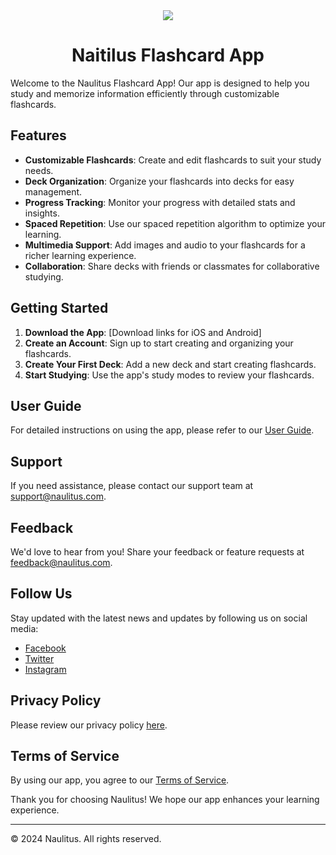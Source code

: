 
<div align="center" max-width="70px" aspect-ratio="1">
	<img src="https://svgshare.com/i/19Qj.svg">
</div>

<h1 align="center">Naitilus Flashcard App</h1>

Welcome to the Naulitus Flashcard App! Our app is designed to help you study and memorize information efficiently through customizable flashcards.

## Features

- **Customizable Flashcards**: Create and edit flashcards to suit your study needs.
- **Deck Organization**: Organize your flashcards into decks for easy management.
- **Progress Tracking**: Monitor your progress with detailed stats and insights.
- **Spaced Repetition**: Use our spaced repetition algorithm to optimize your learning.
- **Multimedia Support**: Add images and audio to your flashcards for a richer learning experience.
- **Collaboration**: Share decks with friends or classmates for collaborative studying.

## Getting Started

1. **Download the App**: [Download links for iOS and Android]
2. **Create an Account**: Sign up to start creating and organizing your flashcards.
3. **Create Your First Deck**: Add a new deck and start creating flashcards.
4. **Start Studying**: Use the app's study modes to review your flashcards.

## User Guide

For detailed instructions on using the app, please refer to our [User Guide](link/to/user_guide.md).

## Support

If you need assistance, please contact our support team at [support@naulitus.com](mailto:support@naulitus.com).

## Feedback

We'd love to hear from you! Share your feedback or feature requests at [feedback@naulitus.com](mailto:feedback@naulitus.com).

## Follow Us

Stay updated with the latest news and updates by following us on social media:

- [Facebook](https://facebook.com/naulitus)
- [Twitter](https://twitter.com/naulitus)
- [Instagram](https://instagram.com/naulitus)

## Privacy Policy

Please review our privacy policy [here](link/to/privacy_policy.md).

## Terms of Service

By using our app, you agree to our [Terms of Service](link/to/terms_of_service.md).

Thank you for choosing Naulitus! We hope our app enhances your learning experience.

---

© 2024 Naulitus. All rights reserved.
